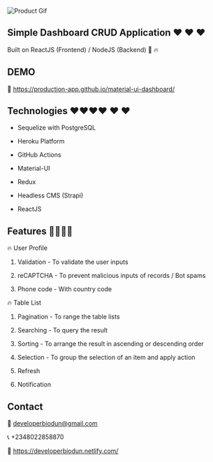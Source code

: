 ![Product Gif](src/assets/github/m2.gif)

## Simple Dashboard CRUD Application ❤️ ❤️ ❤️

Built on ReactJS (Frontend) / NodeJS (Backend) 🚀 🔥

## DEMO

🔗 https://production-app.github.io/material-ui-dashboard/

## Technologies ❤️❤️❤️❤️ ❤ ❤

- Sequelize with PostgreSQL

- Heroku Platform

- GitHub Actions

- Material-UI

- Redux

- Headless CMS (Strapi)

- ReactJS

## Features 🍓🍓🍓🍓

🔥 User Profile

1. Validation - To validate the user inputs

2. reCAPTCHA - To prevent malicious inputs of records / Bot spams

3. Phone code - With country code

🔥 Table List

1. Pagination - To range the table lists

2. Searching - To query the result

3. Sorting - To arrange the result in ascending or descending order

4. Selection - To group the selection of an item and apply action

5. Refresh

6. Notification

## Contact

📧 developerbiodun@gmail.com

📞 +2348022858870

🔗 https://developerbiodun.netlify.com/

